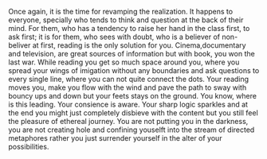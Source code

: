 Once again, it is the time for revamping the realization. It happens to everyone, specially who tends to think and question at the back of their mind. For them, who has a tendency to raise her hand in the class first, to ask first; it is for them, who sees with doubt, who is a believer of non-beliver at first, reading is the only solution for you. 
Cinema,documentary and television, are great sources of information but with book, you won the last war. While reading you get so much space around you, where you spread your wings of imigation without any boundaries and ask questions to every single line, where you can not quite connect the dots. Your reading moves you, make you flow with the wind and pave the path to sway with bouncy ups and down but your feets stays on the ground. You know, where is this leading. Your consience is aware. Your sharp logic sparkles and at the end you might just completely disbieve with the content but you still feel the pleasure of ethereal journey. You are not putting you in the darkness, you are not creating hole and confining youselft into the stream of directed metaphores rather you just surrender yourself in the alter of your possibilities.
